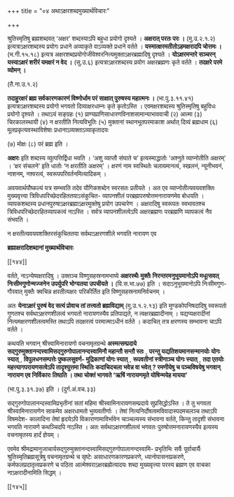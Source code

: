 +++
title = "०४ अथाऽक्षरशब्दमुख्यार्थविचारः"

+++

श्रुतिस्मृतिषु ब्रह्मशब्दवत् ‘अक्षर’ शब्दस्याऽपि बहुधा प्रयोगो दृश्यते । **अक्षरात् परतः परः ।** (मु.उ.२.१.२) इत्यत्राऽक्षरशब्दस्य प्रयोगः प्रधाने अव्याकृते वाऽव्यक्ते प्रधाने वर्तते । **यस्मात्क्षरमतीतोऽहमक्षरादपि चोत्तमः ।** (भ.गी.१५.१८) इत्यत्र अक्षरशब्दप्रयोगोजीवेश्वरनित्यमुक्ताऽक्षरब्रह्मादिषु दृश्यते । **योऽक्षरमन्तरे सञ्चरन् यस्याऽक्षरं शरीरं यमक्षरं न वेद ।** (सु.उ.६) इत्यत्राऽक्षरशब्दस्य प्रयोग अक्षरब्रह्मणः कृते वर्तते । **तदक्षरे परमे व्योमन् ।** 

(तै.ना.उ.१.२)

**तदाहुरक्षरं ब्रह्म सर्वकारणकारणं विष्णोर्धाम परं साक्षात् पुरुषस्य महात्मनः ।** (भा.पु.३.११.४१) इत्यत्राऽक्षरशब्दस्य प्रयोगो भगवतो दिव्याक्षरधाम्नः कृते कृतोऽस्ति । एवमक्षरशब्दस्य श्रुतिस्मृतिषु बहुविधः प्रयोगो दृश्यते । तथाऽयं सङ्ग्रहः (१) प्राण्यप्राणिसाधारणविनाशसामान्याभाववाची (२) आत्मा (३) चिरकालस्थायी (४) न क्षरतीति नित्यविभूतिः (५) मुक्तानां स्थानभूतपरमाकाश अर्थात् दिव्यं ब्रह्मधाम (६) मूलप्रकृत्यवस्थाविशेषाः प्रधानाऽव्यक्ताऽव्याकृतादयः

(७) मोक्षः (८) परं ब्रह्म इति ।

**अक्षरः** इति शब्दस्य व्युत्पत्तिर्द्विधा भवति । ‘अशु व्याप्तौ संघाते च’ इत्यस्माद्धातोः ‘अश्नुते व्याप्नोतीति अक्षरम्’ । ‘क्षर संचलने’ इति धातोः ‘न क्षरतीति अक्षरम्’ । क्षरणं नाम स्वस्थितेः चलायमानत्वं, स्खलनं, न्यूनीभवनं, नाशनम्, नश्वरत्वं, स्वरूपपरिवर्तनमित्यादिकम् ।

अवयवार्थपौष्कल्यं यत्र सम्भवति तदेव यौगिकशब्देन स्वरसतः प्रतीयते । अत एव व्याप्नोतीत्यवयवशक्तिः मुख्यवृत्त्या त्रिविधपरिच्छेदरहिततयाऽसंकुचित- व्यापनशीलं परब्रह्मपरुषोत्तमनारायणमेव बोधयति । व्यापकशब्दस्य प्रधानपुरुषाऽक्षरब्रह्माऽक्षरमुक्तेषु प्रयोग उपचारेण । अक्षरादिषु स्वरूपतः स्वभावतश्च त्रिविधपरिच्छेदरहितव्यापकत्वं नाऽस्ति । सर्वत्र व्यापनशीलत्वेऽपि अक्षरब्रह्मणः परब्रह्मणि व्यापकत्वं नैव संभवति ।

न क्षरतीत्यवयवशक्तिरसंकुचिततया सर्वथाऽक्षरणशीले भगवति नारायण एव

**ब्रह्माक्षरादिशब्दानां मुख्यार्थविचारः** 

[[१४४]]

वर्तते, नाऽन्येष्वक्षरादिषु । उक्तञ्च विष्णुसहस्रनामभाष्ये **अक्षरस्थैः मुक्तैः निरन्तरमनुभूयमानोऽपि मधूत्सवत् निःसीमगुणोन्मज्जनेन उपर्युपरि भोग्यतया उपचीयते ।** (वि.स.भा.७७) इति । सदाऽनुभूयमानोऽपि निःसीमगुण- गौरवात् मुक्तैः क्वचिन्न क्षरतीत्यक्षरः परिकीर्तित इति विष्णुसहस्रनामनिर्वचनम् ।

अतः **येनाऽक्षरं पुरुषं वेद सत्यं प्रोवाच तां तत्त्वतो ब्रह्मविद्याम्** (मु.उ.१.२.१३) इति मुण्डकोपनिषदादिषु स्वरूपतो गुणतश्च सर्वथाऽक्षरणशीलत्वं भगवतो नारायणस्यैव प्रतिपाद्यते, न त्वक्षरब्रह्मादीनाम् । यद्यप्यक्षरादीनां नित्यमक्षरणशीलत्वमस्ति तथाऽपि तदक्षरत्वं परमात्माऽधीनं वर्तते । कदाचित् तत्र क्षरणस्य सम्भावना चाऽपि वर्तते ।

कथयति भगवान् श्रीस्वामिनारायणो वचनामृतग्रन्थे **अस्मत्सम्प्रदाये सद्गुरुमुक्तानन्दस्वामिसद्गुरुगोपालानन्दस्वामिनौ महान्तौ सन्तौ स्तः** ,  **परन्तु यद्यतिशयमानसन्मानयोः योगः स्यात्** ,  **विपुलधनसम्पत्तेः पुष्कलसुवर्ण- मुद्रिकाणां योगः स्यात्** ,  **रूपवतीनां स्त्रीणाञ्च योगः स्यात्** ,  **तदा एतयोः महत्त्यागपरायणसत्वेऽपि तादृश्युत्तमा स्थितिः कदाचिदचला भवेन्न वा भवेत् ? रमणीयेषु च पञ्चविषयेषु भगवान् नारायण एव निर्विकारः तिष्ठति । तथा चोक्तं भागवते ‘ऋषिं नारायणमृते योषिन्मयेह मायया’** 

(भा.पु.३.३१.३७) इति । (दुर्ग.अं.वच.३३)

सद्गुरुगोपालानन्दस्वामिप्रभृतीनां सतां महिमा श्रीस्वामिनारायणसम्प्रदाये सुप्रसिद्धोऽस्ति । ते तु भगवता श्रीस्वामिनारायणेन साकमेव अक्षरधामतो भुव्यवतीर्णाः । तेषां नित्यनिर्दोषत्वमविवादास्पदमचलञ्च तथाऽपि विषमदेश- कालादिना तेषां हृदयेऽपि विकाराणामाविर्भावेन चाञ्चल्यस्य संभावना वर्तते, किन्तु तादृशी संभावना भगवति नारायणे कथञ्चिदपि नाऽस्ति । अतः सर्वथाऽक्षरणशीलत्वं भगवतः पुरुषोत्तमनारायणस्यैव इत्यस्य वचनामृतस्य हार्दं ज्ञेयम् ।

एवमेव श्रीमद्रामानुजाचार्यसद्गुरुमुक्तानन्दस्वामिसद्गुरुगोपालानन्दस्वामि- प्रभृतिभिः सर्वैः पूर्वाचार्यैः श्रुतिस्मृतिब्रह्मसूत्रेषु वचनामृतग्रन्थे च सृष्टेः असाधारणकारणप्रकरणे, ध्यानोपासनाप्रकरणे, कर्मफलप्रदातृत्वप्रकरणे च पठिता आत्मेश्वराऽक्षरब्रह्मेत्यादयः शब्दा मुख्यवृत्त्या परस्य ब्रह्मण एव वाचका नाऽक्षरादीनामिति सिद्धम् ।

[[१४५]]
